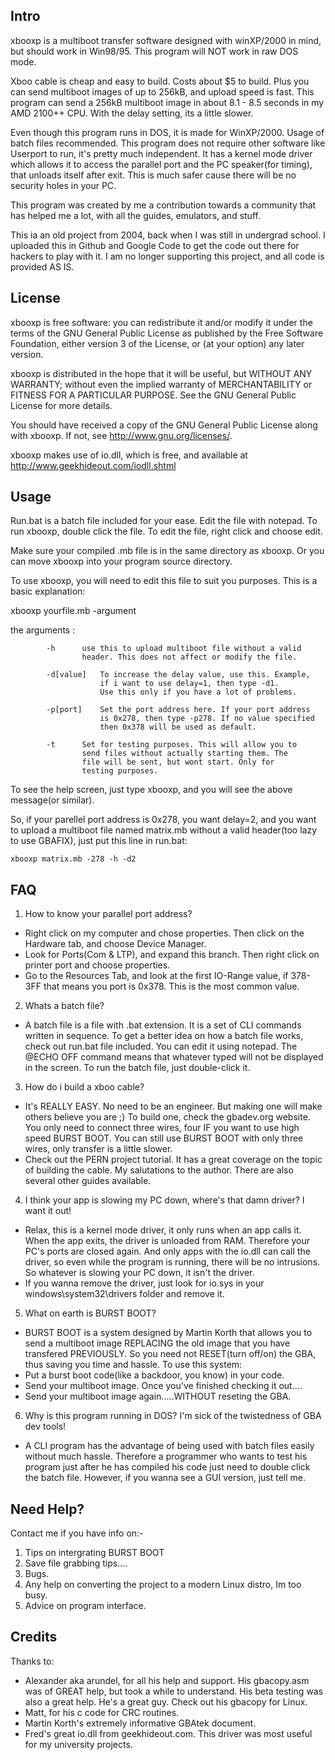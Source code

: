 ## Intro

xbooxp is a multiboot transfer software designed with winXP/2000 in mind, but should work in Win98/95. This program will NOT work in raw DOS mode.

Xboo cable is cheap and easy to build. Costs about $5 to build. Plus you can send multiboot images of up to 256kB, and upload speed is fast. This program can send a 256kB multiboot image in about 8.1 - 8.5 seconds in my AMD 2100++ CPU. With the delay setting, its a little slower.

Even though this program runs in DOS, it is made for WinXP/2000. Usage of batch files recommended. This program does not require other software like Userport to run, it's pretty much independent. It has a kernel mode driver which allows it to access the parallel port and the PC speaker(for timing), that unloads itself after exit. This is much safer cause there will be no security holes in your PC.

This program was created by me a contribution towards a community that has helped me a lot, with all the guides, emulators, and stuff.

This ia an old project from 2004, back when I was still in undergrad school. I uploaded this in Github and Google Code to get the code out there for hackers to play with it. I am no longer supporting this project, and all code is provided AS IS.


## License

xbooxp is free software: you can redistribute it and/or modify it under the terms of the GNU General Public License as published by the Free Software Foundation, either version 3 of the License, or (at your option) any later version.

xbooxp is distributed in the hope that it will be useful, but WITHOUT ANY WARRANTY; without even the implied warranty of MERCHANTABILITY or FITNESS FOR A PARTICULAR PURPOSE. See the GNU General Public License for more details.

You should have received a copy of the GNU General Public License along with xbooxp.  If not, see <http://www.gnu.org/licenses/>.

xbooxp makes use of io.dll, which is free, and available at http://www.geekhideout.com/iodll.shtml


## Usage

Run.bat is a batch file included for your ease. Edit the file with notepad. To run xbooxp, double 
click the file. To edit the file, right click and choose edit.

Make sure your compiled .mb file is in the same directory as xbooxp. Or you can move xbooxp into
your program source directory.

To use xbooxp, you will need to edit this file to suit you purposes. This is a basic explanation:

xbooxp yourfile.mb -argument

the arguments :

			-h		use this to upload multiboot file without a valid
					header. This does not affect or modify the file.

			-d[value]	To increase the delay value, use this. Example,
						if i want to use delay=1, then type -d1.
						Use this only if you have a lot of problems.

			-p[port]	Set the port address here. If your port address
						is 0x278, then type -p278. If no value specified
						then 0x378 will be used as default.

			-t		Set for testing purposes. This will allow you to 
					send files without actually starting them. The
					file will be sent, but wont start. Only for
					testing purposes.


To see the help screen, just type xbooxp, and you will see the above message(or similar).

So, if your parellel port address is 0x278, you want delay=2, and you want to upload a multiboot file 
named matrix.mb without a valid header(too lazy to use GBAFIX), just put this line in run.bat:

	xbooxp matrix.mb -278 -h -d2


## FAQ

1. How to know your parallel port address?
 - Right click on my computer and chose properties. Then click on the Hardware tab, and choose Device Manager.
 - Look for Ports(Com & LTP), and expand this branch. Then right click on printer port and choose properties.
 - Go to the Resources Tab, and look at the first IO-Range value, if 378-3FF that means you port is 0x378. This is the most common value.

2. Whats a batch file?
 - A batch file is a file with .bat extension. It is a set of CLI commands written in sequence. To get a better idea on how a batch file works, check out run.bat file included. You can edit it using notepad. The @ECHO OFF command means that whatever typed will not be displayed in the screen. To run the batch file, just double-click it.

3. How do i build a xboo cable?
 - It's REALLY EASY. No need to be an engineer. But making one will make others believe you are ;)
To build one, check the gbadev.org website. You only need to connect three wires, four IF you want to use high speed BURST BOOT. You can still use BURST BOOT with only three wires, only transfer is a little slower.
 - Check out the PERN project tutorial. It has a great coverage on the topic of building the cable. My salutations to the author. There are also several other guides available.

4. I think your app is slowing my PC down, where's that damn driver? I want it out!
 - Relax, this is a kernel mode driver, it only runs when an app calls it. When the app exits, the driver is unloaded from RAM. Therefore your PC's ports are closed again. And only apps with the io.dll can call the driver, so even while the program is running, there will be no intrusions. So whatever is slowing your PC down, it isn't the driver.
 - If you wanna remove the driver, just look for io.sys in your windows\system32\drivers folder and remove it.

5. What on earth is BURST BOOT?
 - BURST BOOT is a system designed by Martin Korth that allows you to send a multiboot image REPLACING the old image that you have transfered PREVIOUSLY. So you need not RESET(turn off/on) the GBA, thus saving you time and hassle. To use this system:
  - Put a burst boot code(like a backdoor, you know) in your code.
  - Send your multiboot image. Once you've finished checking it out....
  - Send your multiboot image again.....WITHOUT reseting the GBA.

6. Why is this program running in DOS? I'm sick of the twistedness of GBA dev tools!
- A CLI program has the advantage of being used with batch files easily without much hassle. Therefore a programmer who wants to test his program just after he has compiled his code just need to double click the batch file. However, if you wanna see a GUI version, just tell me.


## Need Help?

Contact me if you have info on:-
1. Tips on intergrating BURST BOOT
2. Save file grabbing tips....
3. Bugs.
4. Any help on converting the project to a modern Linux distro, Im too busy.
5. Advice on program interface.


## Credits

Thanks to:
- Alexander aka arundel, for all his help and support. His gbacopy.asm was of GREAT help, but took a while to understand. His beta testing was also a great help. He's a great guy. Check out his gbacopy for Linux.
- Matt, for his c code for CRC routines.
- Martin Korth's extremely informative GBAtek document.
- Fred's great io.dll from geekhideout.com. This driver was most useful for my university projects.
